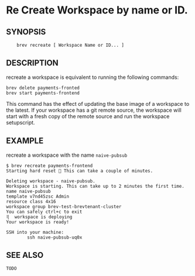 # Re Create  Workspace by name or ID.

## SYNOPSIS

```
    brev recreate [ Workspace Name or ID... ]
```

## DESCRIPTION

recreate a workspace is equivalent to running the following commands:

```
brev delete payments-fronted
brev start payments-frontend
```

This command has the effect of updating the base image of a workspace to the
latest.  If your workspace has a git remote source, the workspace will start
with a fresh copy of the remote source and run the workspace setupscript.

## EXAMPLE

recreate a workspace with the name `naive-pubsub`

```
$ brev recreate payments-frontend
Starting hard reset 🤙 This can take a couple of minutes.

Deleting workspace - naive-pubsub.
Workspace is starting. This can take up to 2 minutes the first time.
name naive-pubsub
template v7nd45zsc Admin
resource class 4x16
workspace group brev-test-brevtenant-cluster
You can safely ctrl+c to exit
⢿  workspace is deploying
Your workspace is ready!

SSH into your machine:
        ssh naive-pubsub-uq0x
```

## SEE ALSO

	TODO
